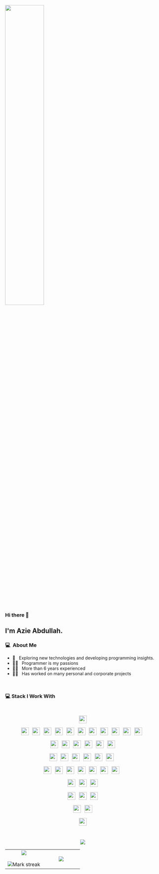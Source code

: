 <img src="https://t3.ftcdn.net/jpg/06/04/65/92/360_F_604659243_hKHRsHcLxf6rcUvDn0lOcVCt0Q8EFIQV.jpg" width="50%" align="center"/>
<br>

### Hi there 👋

## I'm Azie Abdullah.

### 💻 &nbsp;About Me

- 🤔 &nbsp; Exploring new technologies and developing programming insights.
- 🧑‍💻 &nbsp; Programmer is my passions
- 🧑‍💻 &nbsp; More than 6 years experienced
- 🧑‍💻 &nbsp; Has worked on many personal and corporate projects

<br>

### 💻 Stack I Work With

<br>

<p  align="center">

  <img src="https://img.shields.io/badge/GitHub-100000?style=for-the-badge&logo=github&logoColor=white" height="25"/>  
  </p>
  
  <p  align="center">

<img src="https://img.shields.io/badge/PHP-777BB4?style=for-the-badge&logo=php&logoColor=white" height="25"/>
  &nbsp;
  <img src="https://img.shields.io/badge/Node.js-43853D?style=for-the-badge&logo=node.js&logoColor=white" height="25">
&nbsp;
  <img src="https://img.shields.io/badge/JavaScript-323330?style=for-the-badge&logo=javascript&logoColor=F7DF1E" height="25">
&nbsp;
    <img src="https://img.shields.io/badge/TypeScript-007ACC?style=for-the-badge&logo=typescript&logoColor=white" height="25">
&nbsp;
  <img src="https://img.shields.io/badge/Java-ED8B00?style=for-the-badge&logo=openjdk&logoColor=white" height="25">
  &nbsp;
  <img src="https://img.shields.io/badge/Go-00ADD8?style=for-the-badge&logo=go&logoColor=white" height="25">
  &nbsp;
  <img src="https://img.shields.io/badge/Kotlin-0095D5?&style=for-the-badge&logo=kotlin&logoColor=white" height="25">
  &nbsp;
  <img src="https://img.shields.io/badge/Dart-0175C2?style=for-the-badge&logo=dart&logoColor=white" height="25">
  &nbsp;
  <img src="https://img.shields.io/badge/jQuery-0769AD?style=for-the-badge&logo=jquery&logoColor=white" height="25">
  &nbsp;
<img src="https://img.shields.io/badge/HTML5-E34F26?style=for-the-badge&logo=html5&logoColor=white" height="25"/>
  &nbsp;
<img src="	https://img.shields.io/badge/JavaScript-323330?style=for-the-badge&logo=javascript&logoColor=F7DF1E" height="25"/> 
&nbsp;  

 </p>
   <p  align="center">
  <img src="https://img.shields.io/badge/MySQL-005C84?style=for-the-badge&logo=mysql&logoColor=white" height="25">
&nbsp; 
  <img src="https://img.shields.io/badge/MongoDB-4EA94B?style=for-the-badge&logo=mongodb&logoColor=white" height="25">
&nbsp; 
  <img src="https://img.shields.io/badge/SQLite-07405E?style=for-the-badge&logo=sqlite&logoColor=white" height="25">
&nbsp; 
  <img src="https://img.shields.io/badge/sequelize-323330?style=for-the-badge&logo=sequelize&logoColor=blue" height="25">
&nbsp; 
  <img src="https://img.shields.io/badge/Supabase-181818?style=for-the-badge&logo=supabase&logoColor=white" height="25">
&nbsp; 
  <img src="https://img.shields.io/badge/rabbitmq-%23FF6600.svg?&style=for-the-badge&logo=rabbitmq&logoColor=white" height="25">
 </p>
 <p  align="center">
<img src="https://img.shields.io/badge/CSS3-1572B6?style=for-the-badge&logo=css3&logoColor=white" height="25"/>
  &nbsp;
<img src="https://img.shields.io/badge/Bootstrap-563D7C?style=for-the-badge&logo=bootstrap&logoColor=white" height="25">
  &nbsp;

<img src="https://img.shields.io/badge/Tailwind_CSS-38B2AC?style=for-the-badge&logo=tailwind-css&logoColor=white" height="25">
&nbsp;
  
  <img src="https://img.shields.io/badge/Sass-CC6699?style=for-the-badge&logo=sass&logoColor=white" height="25">
&nbsp;
    
  <img src="https://img.shields.io/badge/Stylus-333333?style=for-the-badge&logo=stylus&logoColor=white" height="25">
&nbsp;
   <img src="https://img.shields.io/badge/Material--UI-0081CB?style=for-the-badge&logo=material-ui&logoColor=white" height="25">
&nbsp;
</p>
<p align="center">

<img src="https://img.shields.io/badge/Laravel-FF2D20?style=for-the-badge&logo=laravel&logoColor=white" height="25"/>  
  &nbsp;
<img src="https://img.shields.io/badge/Codeigniter-EF4223?style=for-the-badge&logo=codeigniter&logoColor=white" height="25"/>
&nbsp;
   <img src="https://img.shields.io/badge/next.js-000000?style=for-the-badge&logo=nextdotjs&logoColor=white" height="25">
&nbsp;
  <img src="https://img.shields.io/badge/Vue.js-35495E?style=for-the-badge&logo=vuedotjs&logoColor=4FC08D" height="25">
&nbsp;
  <img src="https://img.shields.io/badge/nuxt.js-00C58E?style=for-the-badge&logo=nuxtdotjs&logoColor=white" height="25">
&nbsp;
    <img src="https://img.shields.io/badge/Vite-B73BFE?style=for-the-badge&logo=vite&logoColor=FFD62E" height="25">
&nbsp;
    <img src="https://img.shields.io/badge/Angular-DD0031?style=for-the-badge&logo=angular&logoColor=white" height="25">
&nbsp;


</p>
<p align="center">
<img src="https://img.shields.io/badge/React-20232A?style=for-the-badge&logo=react&logoColor=61DAFB" height="25">
&nbsp;
  <img src="https://img.shields.io/badge/React_Native-20232A?style=for-the-badge&logo=react&logoColor=61DAFB" height="25">
 &nbsp;
  <img src="https://img.shields.io/badge/Flutter-02569B?style=for-the-badge&logo=flutter&logoColor=white" height="25">
</p>

<p align="center">
   <img src="https://img.shields.io/badge/Visual_Studio_Code-0078D4?style=for-the-badge&logo=visual%20studio%20code&logoColor=white" height="25">
&nbsp;
 <img src="https://img.shields.io/badge/json%20web%20tokens-323330?style=for-the-badge&logo=json-web-tokens&logoColor=pink" height="25">
   &nbsp;
  <img src="https://img.shields.io/badge/Codesandbox-000000?style=for-the-badge&logo=CodeSandbox&logoColor=white" height="25">
</p>

<p align="center">
  <img src="https://img.shields.io/badge/eslint-3A33D1?style=for-the-badge&logo=eslint&logoColor=white" height="25">
  &nbsp;
  <img src="https://img.shields.io/badge/prettier-1A2C34?style=for-the-badge&logo=prettier&logoColor=F7BA3E" height="25">
</p>
<p align="center">
<img src="https://img.shields.io/badge/Miro-050038?style=for-the-badge&logo=Miro&logoColor=white" height="25">
</p>

<br>

 <p  align="center">
<img src="https://user-images.githubusercontent.com/73097560/115834477-dbab4500-a447-11eb-908a-139a6edaec5c.gif"> 
                  
  <br>

<table border="0" align="center">
<tr border="0">
<td width="50%" align="center">
  
  <img  align="center"  src="https://github-readme-stats.vercel.app/api?username=Group-Fighter&theme=react&hide=issues&line_height=32&show_icons=true&hide_border=true" />
</a>
  <br></br>
  <img  title="🔥 Get streak stats for your profile at git.io/streak-stats" alt="Mark streak" src="https://github-readme-streak-stats.herokuapp.com/?user=Group-Fighter&hide_border=true&theme=react" />

</td>

<td width="50%" align="center">

  <img  align="center"  src="https://github-readme-stats.anuraghazra1.vercel.app/api/top-langs/?username=Group-Fighter&hide_border=true&no-frame=true&langs_count=10&hide_border=true&theme=react"/>
  
  </td>
</tr>
</table>
